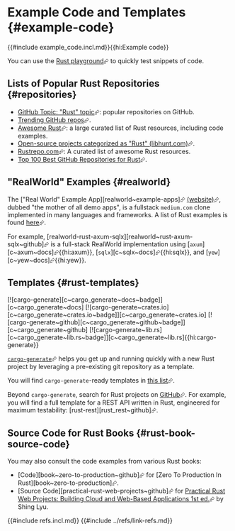 # Example Code and Templates {#example-code}

{{#include example_code.incl.md}}{{hi:Example code}}

You can use the [Rust playground](https://play.rust-lang.org/?version=stable&mode=debug&edition=2024)⮳ to quickly test snippets of code.

## Lists of Popular Rust Repositories {#repositories}

- [GitHub Topic: "Rust" topic](https://github.com/topics/rust)⮳: popular repositories on GitHub.
- [Trending GitHub repos](https://github.com/trending/rust)⮳.
- [Awesome Rust](https://github.com/rust-unofficial/awesome-rust)⮳: a large curated list of Rust resources, including code examples.
- [Open-source projects categorized as "Rust" (libhunt.com)](https://www.libhunt.com/topic/rust)⮳.
- [Rustrepo.com](https://rustrepo.com)⮳: A curated list of awesome Rust resources.
- [Top 100 Best GitHub Repositories for Rust](https://bestofgit.codes/repositories/languages/rust)⮳.

## "RealWorld" Examples {#realworld}

The ["Real World" Example App][realworld~example-apps]⮳ [(website)](https://docs.realworld.build)⮳, dubbed "the mother of all demo apps", is a fullstack `medium.com` clone implemented in many languages and frameworks. A list of Rust examples is found [here](https://codebase.show/projects/realworld?language=rust)⮳.

For example, [realworld-rust-axum-sqlx][realworld~rust-axum-sqlx~github]⮳ is a full-stack RealWorld implementation using [`axum`][c~axum~docs]⮳{{hi:axum}}, [`sqlx`][c~sqlx~docs]⮳{{hi:sqlx}}, and [`yew`][c~yew~docs]⮳{{hi:yew}}.

## Templates {#rust-templates}

[![cargo-generate][c~cargo_generate~docs~badge]][c~cargo_generate~docs] [![cargo-generate~crates.io][c~cargo_generate~crates.io~badge]][c~cargo_generate~crates.io] [![cargo-generate~github][c~cargo_generate~github~badge]][c~cargo_generate~github] [![cargo-generate~lib.rs][c~cargo_generate~lib.rs~badge]][c~cargo_generate~lib.rs]{{hi:cargo-generate}}

[`cargo-generate`](https://github.com/cargo-generate/cargo-generate)⮳ helps you get up and running quickly with a new Rust project by leveraging a pre-existing git repository as a template.

You will find `cargo-generate`-ready templates in [this list](https://github.com/topics/cargo-generate)⮳.

Beyond `cargo-generate`, search for Rust projects on [GitHub](https://github.com/search?q=template+language%3ARust&type=repositories)⮳.
For example, you will find a full template for a REST API written in Rust, engineered for maximum testability: [rust-rest][rust_rest~github]⮳.

## Source Code for Rust Books {#rust-book-source-code}

You may also consult the code examples from various Rust books:

- [Code][book~zero-to-production~github]⮳ for [Zero To Production In Rust][book~zero-to-production]⮳.
- [Source Code][practical-rust-web-projects~github]⮳ for [Practical Rust Web Projects: Building Cloud and Web-Based Applications 1st ed.](https://www.amazon.com/Practical-Rust-Web-Projects-Applications/dp/1484265882)⮳ by Shing Lyu.

{{#include refs.incl.md}}
{{#include ../refs/link-refs.md}}

<div class="hidden">
</div>
